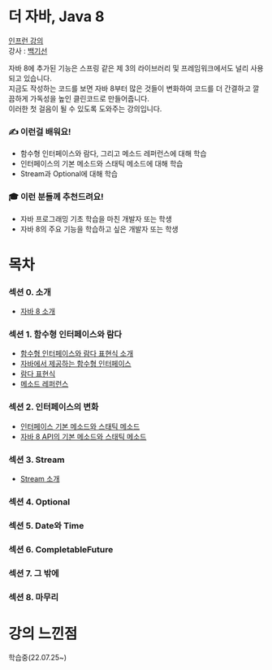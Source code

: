 # 더 자바, Java 8

<a href="https://www.inflearn.com/course/the-java-java8/dashboard">인프런 강의</a><br>
강사 : <a href="https://www.inflearn.com/users/@whiteship">백기선</a>

자바 8에 추가된 기능은 스프링 같은 제 3의 라이브러리 및 프레임워크에서도 널리 사용되고 있습니다.<br>
지금도 작성하는 코드를 보면 자바 8부터 많은 것들이 변화하여 코드를 더 간결하고 깔끔하게 가독성을 높인 클린코드로 만들어줍니다.<br>
이러한 첫 걸음이 될 수 있도록 도와주는 강의입니다.

### ✍️ 이런걸 배워요!

- 함수형 인터페이스와 람다, 그리고 메소드 레퍼런스에 대해 학습
- 인터페이스의 기본 메소드와 스태틱 메소드에 대해 학습
- Stream과 Optional에 대해 학습

### 🎓 이런 분들께 추천드려요!

- 자바 프로그래밍 기초 학습을 마친 개발자 또는 학생
- 자바 8의 주요 기능을 학습하고 싶은 개발자 또는 학생

# 목차

### 섹션 0. 소개
- <a href="https://github.com/Sangyong-Jeon/Inflearn_The-Java8/blob/main/섹션0.소개/자바8소개.md">자바 8 소개</a>
### 섹션 1. 함수형 인터페이스와 람다
- [함수형 인터페이스와 람다 표현식 소개](https://github.com/Sangyong-Jeon/Inflearn_The-Java8/blob/main/섹션1.함수형인터페이스와%20람다/함수형인터페이스와%20람다표현식%20소개.md)
- [자바에서 제공하는 함수형 인터페이스](https://github.com/Sangyong-Jeon/Inflearn_The-Java8/blob/main/섹션1.함수형인터페이스와%20람다/자바에서%20제공하는%20함수형%20인터페이스.md)
- [람다 표현식](https://github.com/Sangyong-Jeon/Inflearn_The-Java8/blob/main/섹션1.함수형인터페이스와%20람다/람다%20표현식.md)
- [메소드 레퍼런스](https://github.com/Sangyong-Jeon/Inflearn_The-Java8/blob/main/섹션1.함수형인터페이스와%20람다/메소드%20레퍼런스.md)
### 섹션 2. 인터페이스의 변화
- [인터페이스 기본 메소드와 스태틱 메소드](https://github.com/Sangyong-Jeon/Inflearn_The-Java8/blob/main/섹션2.인터페이스의%20변화/인터페이스%20기본메소드와%20스태틱%20메소드.md)
- [자바 8 API의 기본 메소드와 스태틱 메소드](https://github.com/Sangyong-Jeon/Inflearn_The-Java8/blob/main/섹션2.인터페이스의%20변화/자바%208%20API의%20기본%20메소드와%20스태틱%20메소드.md)
### 섹션 3. Stream
- [Stream 소개](https://github.com/Sangyong-Jeon/Inflearn_The-Java8/blob/main/%EC%84%B9%EC%85%983.Stream/Stream%20%EC%86%8C%EA%B0%9C.md)
### 섹션 4. Optional

### 섹션 5. Date와 Time

### 섹션 6. CompletableFuture

### 섹션 7. 그 밖에

### 섹션 8. 마무리

# 강의 느낀점

학습중(22.07.25~)
